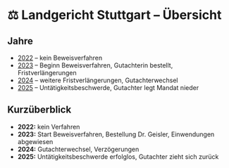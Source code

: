 # ⚖️ Landgericht Stuttgart – Übersicht

## Jahre
- [2022](2022_LG_Stuttgart.md) – kein Beweisverfahren
- [2023](2023_LG_Stuttgart.md) – Beginn Beweisverfahren, Gutachterin bestellt, Fristverlängerungen
- [2024](2024_LG_Stuttgart.md) – weitere Fristverlängerungen, Gutachterwechsel
- [2025](2025_LG_Stuttgart.md) – Untätigkeitsbeschwerde, Gutachter legt Mandat nieder

## Kurzüberblick
- **2022:** kein Verfahren
- **2023:** Start Beweisverfahren, Bestellung Dr. Geisler, Einwendungen abgewiesen
- **2024:** Gutachterwechsel, Verzögerungen
- **2025:** Untätigkeitsbeschwerde erfolglos, Gutachter zieht sich zurück
